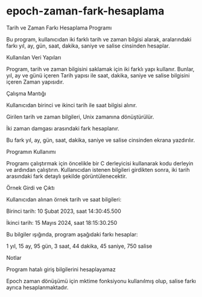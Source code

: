 # epoch-zaman-fark-hesaplama
Tarih ve Zaman Farkı Hesaplama Programı

Bu program, kullanıcıdan iki farklı tarih ve zaman bilgisi alarak, aralarındaki farkı yıl, ay, gün, saat, dakika, saniye ve salise cinsinden hesaplar.

Kullanılan Veri Yapıları

Program, tarih ve zaman bilgisini saklamak için iki farklı yapı kullanır. Bunlar, yıl, ay ve günü içeren Tarih yapısı ile saat, dakika, saniye ve salise bilgisini içeren Zaman yapısıdır.

Çalışma Mantığı

Kullanıcıdan birinci ve ikinci tarih ile saat bilgisi alınır.

Girilen tarih ve zaman bilgileri, Unix zamanına dönüştürülür.

İki zaman damgası arasındaki fark hesaplanır.

Bu fark yıl, ay, gün, saat, dakika, saniye ve salise cinsinden ekrana yazdırılır.

Programın Kullanımı

Programı çalıştırmak için öncelikle bir C derleyicisi kullanarak kodu derleyin ve ardından çalıştırın. Kullanıcıdan istenen bilgileri girdikten sonra, iki tarih arasındaki fark detaylı şekilde görüntülenecektir.

Örnek Girdi ve Çıktı

Kullanıcıdan alınan örnek tarih ve saat bilgileri:

Birinci tarih: 10 Şubat 2023, saat 14:30:45.500

İkinci tarih: 15 Mayıs 2024, saat 18:15:30.250

Bu bilgiler ışığında, program aşağıdaki farkı hesaplar:

1 yıl, 15 ay, 95 gün, 3 saat, 44 dakika, 45 saniye, 750 salise

Notlar

Program hatalı giriş bilgilerini hesaplayamaz

Epoch zaman dönüşümü için mktime fonksiyonu kullanılmış olup, salise farkı ayrıca hesaplanmaktadır.
